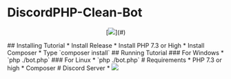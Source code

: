 # DiscordPHP-Clean-Bot
<p align="center">
    [<a href="https://discord.gg/YM9cuQdAGy"><img src="https://img.shields.io/discord/115233111977099271?label=Discord"></a>](#)
</p>
## Installing Tutorial
* Install Release
* Install PHP 7.3 or High
* Install Composer
* Type `composer install`
## Running Tutorial
### For Windows
* `php ./bot.php`
### For Linux
* `php ./bot.php`
# Requirements
* PHP 7.3 or high
* Composer
# Discord Server
* <a href="https://discord.gg/YM9cuQdAGy"><img src="https://img.shields.io/discord/115233111977099271?label=Discord"></a>